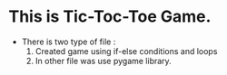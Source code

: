 # This is Tic-Toc-Toe Game.

* There is two type of file :
  1. Created game using if-else conditions and loops
  2. In other file was use pygame library.
